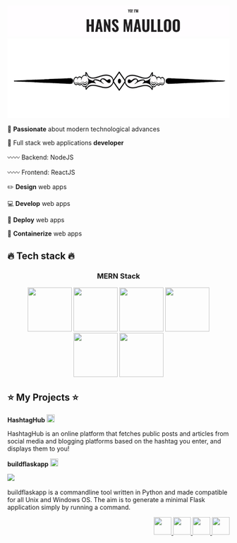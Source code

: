 <img src="https://github.com/kouul/kouul/blob/master/hans.gif">
<div align="center">
<img src="https://github.com/kouul/kouul/blob/master/startlinee.png" height="180" width="100%">
</div>

:raised_hands: **Passionate** about modern technological advances 

:large_orange_diamond: Full stack web applications **developer**

:wavy_dash::wavy_dash: Backend: NodeJS

:wavy_dash::wavy_dash: Frontend: ReactJS

:pencil2: **Design** web apps

:computer: **Develop** web apps

:octopus: **Deploy** web apps

:whale: **Containerize** web apps

<div>

## :fire: Tech stack :fire:
<div align="center">

### MERN Stack

<img src="https://cdn.iconscout.com/icon/free/png-256/mongodb-2-1175137.png" height="100" width="100">
<img src="https://buttercms.com/static/images/tech_banners/ExpressJS.png" height="100" width="100">
<img src="https://cdn4.iconfinder.com/data/icons/logos-3/600/React.js_logo-256.png" height="100" width="100">
<img src="https://cdn4.iconfinder.com/data/icons/logos-3/455/nodejs-new-black-256.png" height="100" width="100" >
<br />
<img src="https://cdn3.iconfinder.com/data/icons/logos-and-brands-adobe/512/97_Docker-128.png" height="100" width="100">
<img src="https://cdn3.iconfinder.com/data/icons/logos-brands-3/24/logo_brand_brands_logos_ubuntu-256.png" height="100" width="100">
</div>

## :star: My Projects :star:

**HashtagHub**
<a href="https://hashtaghub.herokuapp.com/">
<img src="https://cdn0.iconfinder.com/data/icons/octicons/1024/link-external-256.png" height="18" width="18">
</a>

HashtagHub is an online platform that fetches public posts and articles from social media and blogging platforms based on the hashtag you enter, and displays them to you!

**buildflaskapp**
<a href="https://buildflaskapp.kouul.website/">
<img src="https://cdn0.iconfinder.com/data/icons/octicons/1024/link-external-256.png" height="18" width="18">
</a>

<a href="https://github.com/buildflaskapp/buildflaskapp/stargazers"><img src="https://img.shields.io/github/stars/buildflaskapp/buildflaskapp" atl="Stars"></a>

buildflaskapp is a commandline tool written in Python and made compatible for all Unix and Windows OS. The aim is to generate a minimal Flask application simply by running a command.

<div align="right">
<a href="https://twitter.com/akhilmaulloo">
<img src="https://cdn3.iconfinder.com/data/icons/social-media-chamfered-corner/154/twitter-256.png" height="40" width="40">
</a>
<a href="https://linkedin.com/in/akhilmaulloo">
<img src="https://cdn0.iconfinder.com/data/icons/social-flat-rounded-rects/512/linkedin-256.png" height="40" width="40">
</a>
<a href="https://hansmaulloo.com">
<img src="https://cdn.iconscout.com/icon/free/png-512/www-11-112203.png" height="40" width="40">
</a>
<a href="https://dev.to/kouul">
<img src="https://cdn3.iconfinder.com/data/icons/logos-and-brands-adobe/512/84_Dev-256.png" height="40" width="40">
</a>
</div>

</div>